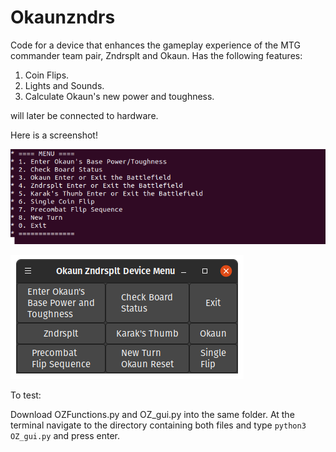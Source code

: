 # Okaunzndrs


Code for a device that enhances the gameplay experience of the
MTG commander team pair, Zndrsplt and Okaun. Has the following features:
1. Coin Flips.
2. Lights and Sounds.
3. Calculate Okaun's new power and toughness. 

will later be connected to hardware.


Here is a screenshot!

![Screenshot](Screenshot.png)

![Screenshot](Screenshot2.png)


To test: 

Download OZFunctions.py and OZ_gui.py into the same folder. At the terminal navigate to the directory containing both files and type `python3 OZ_gui.py` and press enter.
